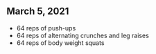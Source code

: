 ## March 5, 2021
- 64 reps of push-ups
- 64 reps of alternating crunches and leg raises
- 64 reps of body weight squats
